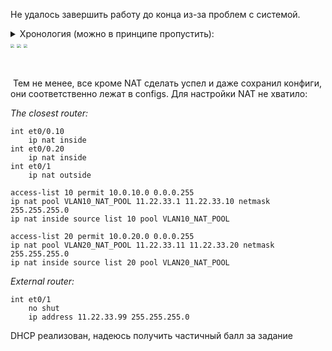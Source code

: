 Не удалось завершить работу до конца из-за проблем с системой. 



<details>
  <summary>Хронология (можно в принципе пропустить):</summary>
После включения NAT `ip nat inside` маршрутизатор перестал отвечать в терминале, при попытке перезапустить его, крашнулась вся лаба. После перезапуска сервера маршрутизатор отказывался запускаться с undefined ошибкой. Спустя большое число попыток запусков маршрутизатор таки запустился и снова свалился при `ip nat inside`. Решив, что проблема с образом, я взял рабочий образ у одногруппника, но он так же не запускался с undefiend ошибкой. Скриншоты приложил ниже.
</details>

<img src="img/error_undefined_router.png" style="zoom:40%">

<img src="img/error_undefined_lab.png" style="zoom:40%">

<img src="img/error_undefined_router_v2.png" style="zoom:40%">

​	

​	Тем не менее, все кроме NAT сделать успел и даже сохранил конфиги, они соответственно лежат в configs.  Для настройки NAT не хватило:

_The closest router:_ 

```
int et0/0.10
	ip nat inside
int et0/0.20
	ip nat inside
int et0/1
	ip nat outside

access-list 10 permit 10.0.10.0 0.0.0.255
ip nat pool VLAN10_NAT_POOL 11.22.33.1 11.22.33.10 netmask 255.255.255.0
ip nat inside source list 10 pool VLAN10_NAT_POOL

access-list 20 permit 10.0.20.0 0.0.0.255
ip nat pool VLAN20_NAT_POOL 11.22.33.11 11.22.33.20 netmask 255.255.255.0
ip nat inside source list 20 pool VLAN20_NAT_POOL
```

_External router:_

```
int et0/1
	no shut
	ip address 11.22.33.99 255.255.255.0
```

DHCP реализован, надеюсь получить частичный балл за задание

